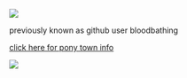 ![](https://komarev.com/ghpvc/?username=goldensecond&color=orange&style=plastic)

previously known as github user bloodbathing

[click here for pony town info](https://rentry.co/vrwhyqo8)

![](https://files.catbox.moe/pxw817.jpeg)
